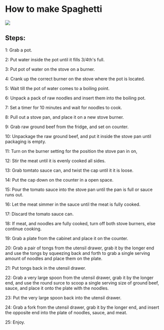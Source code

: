 # How to make Spaghetti 
![](https://foodal.com/wp-content/uploads/2021/03/Weeknight-Spaghetti-Bolognese.jpg)


## Steps:
1: Grab a pot.

2: Put water inside the pot until it fills 3/4th's full. 

3: Put pot of water on the stove on a burner.

4: Crank up the correct burner on the stove where the pot is located.

5: Wait till the pot of water comes to a boiling point. 

6: Unpack a pack of raw noodles and insert them into the boiling pot.

7: Set a timer for 10 minutes and wait for noodles to cook.

8: Pull out a stove pan, and place it on a new stove burner.

9: Grab raw ground beef from the fridge, and set on counter.

10: Unpackage the raw ground beef, and put it inside the stove pan until packaging is empty.

11: Turn on the burner setting for the position the stove pan in on,

12: Stir the meat until it is evenly cooked all sides.

13: Grab tomtato sauce can, and twist the cap until it it is loose.

14: Put the cap down on the counter in a open space.

15: Pour the tomato sauce into the stove pan until the pan is full or sauce runs out.

16: Let the meat simmer in the sauce until the meat is fully cooked.

17: Discard the tomato sauce can.

18: If meat, and noodles are fully cooked, turn off both stove burners, else continue cooking.

19: Grab a plate from the cabinet and place it on the counter.

20: Grab a pair of tongs from the utensil drawer, grab it by the longer end and use the tongs by squeezing back and forth to grab a single serving amount of noodles and place them on the plate.

21: Put tongs back in the utensil drawer.

22: Grab a very large spoon from the utensil drawer, grab it by the longer end, and use the round surce to scoop a single serving size of ground beef, sauce, and place it onto the plate with the noodles.

23: Put the very large spoon back into the utensil drawer.

24: Grab a fork from the utensil drawer, grab it by the longer end, and insert the opposite end into the plate of noodles, sauce, and meat.  

25: Enjoy.